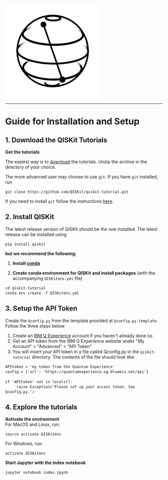 
<img src="images/qiskit-logo.gif" >

***

# Guide for Installation and Setup

## 1. Download the QISKit Tutorials

**Get the tutorials**<BR>

The easiest way is to [download](https://github.com/QISKit/qiskit-tutorial/archive/master.zip) the tutorials. Unzip the archive in the directory of your choice.

The more advanced user may choose to use `git`. If you have `git` installed, run

```
git clone https://github.com/QISKit/qiskit-tutorial.git
```

If you need to install `git` follow the instructions [here](https://help.github.com/articles/set-up-git/).


## 2. Install QISKit

The latest release version of QISKit should be the one installed.  The latest release can be installed using

```
pip install qiskit
```

**but we recommend the following**:


1. **Install [conda](https://conda.io/docs/index.html)**

2. **Create conda environment for QISKit and install packages** (with the accompanying `QISKitenv.yml` file)

```
cd qiskit-tutorial
conda env create -f QISKitenv.yml
```   

## 3. Setup the API Token

Create the `Qconfig.py` from the template provided at `Qconfig.py.template`. Follow the three steps below.  

1.  Create an [IBM Q Experience](https://quantumexperience.ng.bluemix.net) account
     if you haven't already done so
2.  Get an API token from the IBM Q Experience website under "My
     Account" &gt; "Advanced" &gt; "API Token"
3.  You will insert your API token in a file called Qconfig.py in
     the ```qiskit-tutorial``` directory. The contents of the file should
     look like:

```
APItoken = 'my token from the Quantum Experience'
config = {'url': 'https://quantumexperience.ng.bluemix.net/api'}

if 'APItoken' not in locals():
     raise Exception('Please set up your access token. See Qconfig.py.')
```



## 4. Explore the tutorials

**Activate the environment**<BR>
For MacOS and Linux, run:

```
source activate QISKitenv
```

For Windows, run:

```
activate QISKitenv
```
**Start Jupyter with the index notebook**<BR>

```
jupyter notebook index.ipynb
```
